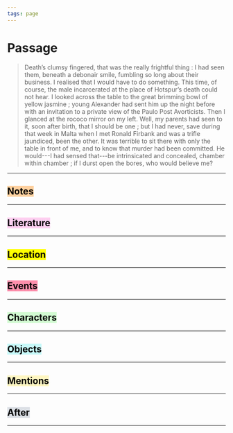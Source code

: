 ```yaml
---
tags: page
---
```


# Passage
> Death’s clumsy fingered, that was the really frightful thing : I had seen them, beneath a debonair smile, fumbling so long about their business. I realised that I would have to do something. This time, of course, the male incarcerated at the place of Hotspur’s death could not hear. I looked across the table to the great brimming bowl of yellow jasmine ; young Alexander had sent him up the night before with an invitation to a private view of the Paulo Post Avorticists. Then I glanced at the rococo mirror on my left. Well, my parents had seen to it, soon after birth, that I should be one ; but I had never, save during that week in Malta when I met Ronald Firbank and was a trifle jaundiced, been the other. It was terrible to sit there with only the table in front of me, and to know that murder had been committed. He would---I had sensed that---be intrinsicated and concealed, chamber within chamber ; if I durst open the bores, who would believe me?
---
## <mark style="background: #FFB86CA6;">Notes</mark>
---


## <mark style="background: #FFB8EBA6;">Literature</mark>
---

## <mark class="hltr-purple">Location</mark>
---

## <mark style="background: #FF5582A6;">Events</mark>
---

## <mark style="background: #BBFABBA6;">Characters</mark>
---

## <mark style="background: #ABF7F7A6;">Objects</mark>
---

## <mark style="background: #FFF3A3A6;">Mentions</mark>
---

## <mark style="background: #CACFD9A6;">After</mark>
---
